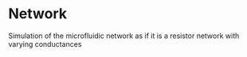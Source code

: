 # Network
Simulation of the microfluidic network as if it is a resistor network with varying conductances
